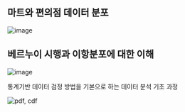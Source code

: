 마트와 편의점 데이터 분포
--
![image](https://github.com/jkm2000korea/Statistics/assets/77305773/e7780db4-7bc2-4fda-b34f-dc16d8c81345)



베르누이 시행과 이항분포에 대한 이해
---

![image](https://github.com/jkm2000korea/Statistics/assets/77305773/33444e6d-95da-40f4-9851-4dc5b08d0f40)

통계기반 데이터 검정 방법을 기본으로 하는 데이터 분석 기초 과정

![pdf, cdf](https://github.com/jkm2000korea/Statistics/assets/77305773/325e2d39-9b4c-4e71-b415-834e792c3d8a)

